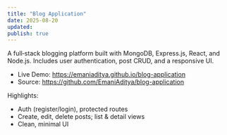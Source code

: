 ```yaml
---
title: "Blog Application"
date: 2025-08-20
updated:
publish: true
---
```


A full‑stack blogging platform built with MongoDB, Express.js, React, and Node.js.
Includes user authentication, post CRUD, and a responsive UI.

- Live Demo: https://emaniaditya.github.io/blog-application
- Source: https://github.com/EmaniAditya/blog-application

Highlights:
- Auth (register/login), protected routes
- Create, edit, delete posts; list & detail views
- Clean, minimal UI
